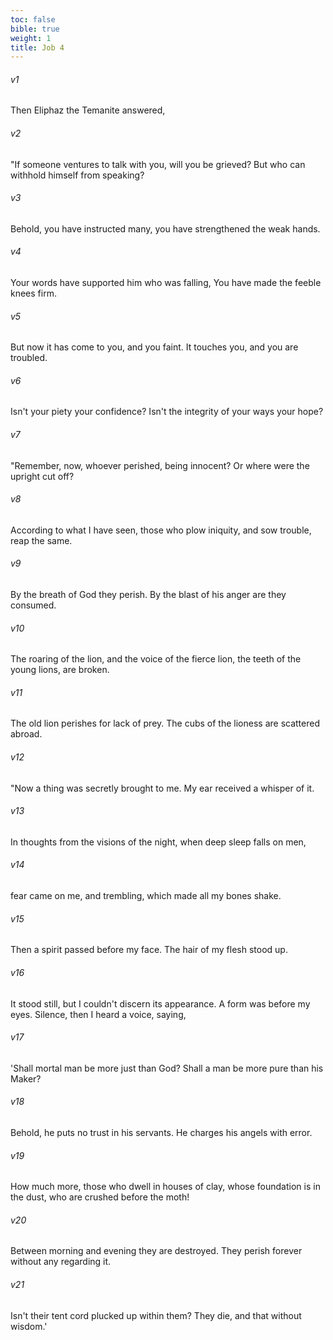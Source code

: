 ```yaml
---
toc: false
bible: true
weight: 1
title: Job 4
---
```




###### v1 
Then Eliphaz the Temanite answered, 

###### v2 
"If someone ventures to talk with you, will you be grieved? But who can withhold himself from speaking? 

###### v3 
Behold, you have instructed many, you have strengthened the weak hands. 

###### v4 
Your words have supported him who was falling, You have made the feeble knees firm. 

###### v5 
But now it has come to you, and you faint. It touches you, and you are troubled. 

###### v6 
Isn't your piety your confidence? Isn't the integrity of your ways your hope? 

###### v7 
"Remember, now, whoever perished, being innocent? Or where were the upright cut off? 

###### v8 
According to what I have seen, those who plow iniquity, and sow trouble, reap the same. 

###### v9 
By the breath of God they perish. By the blast of his anger are they consumed. 

###### v10 
The roaring of the lion, and the voice of the fierce lion, the teeth of the young lions, are broken. 

###### v11 
The old lion perishes for lack of prey. The cubs of the lioness are scattered abroad. 

###### v12 
"Now a thing was secretly brought to me. My ear received a whisper of it. 

###### v13 
In thoughts from the visions of the night, when deep sleep falls on men, 

###### v14 
fear came on me, and trembling, which made all my bones shake. 

###### v15 
Then a spirit passed before my face. The hair of my flesh stood up. 

###### v16 
It stood still, but I couldn't discern its appearance. A form was before my eyes. Silence, then I heard a voice, saying, 

###### v17 
'Shall mortal man be more just than God? Shall a man be more pure than his Maker? 

###### v18 
Behold, he puts no trust in his servants. He charges his angels with error. 

###### v19 
How much more, those who dwell in houses of clay, whose foundation is in the dust, who are crushed before the moth! 

###### v20 
Between morning and evening they are destroyed. They perish forever without any regarding it. 

###### v21 
Isn't their tent cord plucked up within them? They die, and that without wisdom.'
